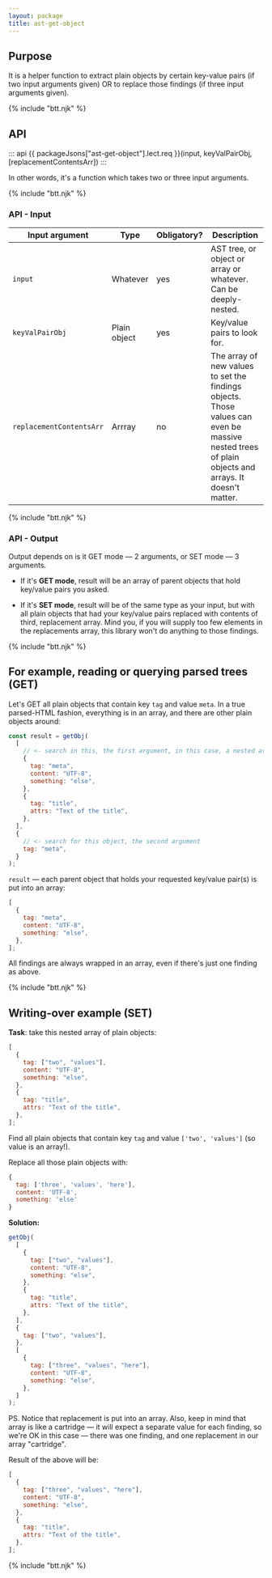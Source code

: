 ```yaml
---
layout: package
title: ast-get-object
---
```


## Purpose

It is a helper function to extract plain objects by certain key-value pairs (if two input arguments given) OR to replace those findings (if three input arguments given).

{% include "btt.njk" %}

## API

::: api
{{ packageJsons["ast-get-object"].lect.req }}(input, keyValPairObj, [replacementContentsArr])
:::

In other words, it's a function which takes two or three input arguments.

{% include "btt.njk" %}

### API - Input

| Input argument           | Type         | Obligatory? | Description                                                                                                                                        |
| ------------------------ | ------------ | ----------- | -------------------------------------------------------------------------------------------------------------------------------------------------- |
| `input`                  | Whatever     | yes         | AST tree, or object or array or whatever. Can be deeply-nested.                                                                                    |
| `keyValPairObj`          | Plain object | yes         | Key/value pairs to look for.                                                                                                                       |
| `replacementContentsArr` | Arrray       | no          | The array of new values to set the findings objects. Those values can even be massive nested trees of plain objects and arrays. It doesn't matter. |

{% include "btt.njk" %}

### API - Output

Output depends on is it GET mode — 2 arguments, or SET mode — 3 arguments.

- If it's **GET mode**, result will be an array of parent objects that hold key/value pairs you asked.

- If it's **SET mode**, result will be of the same type as your input, but with all plain objects that had your key/value pairs replaced with contents of third, replacement array. Mind you, if you will supply too few elements in the replacements array, this library won't do anything to those findings.

{% include "btt.njk" %}

## For example, reading or querying parsed trees (GET)

Let's GET all plain objects that contain key `tag` and value `meta`. In a true parsed-HTML fashion, everything is in an array, and there are other plain objects around:

```js
const result = getObj(
  [
    // <- search in this, the first argument, in this case, a nested array
    {
      tag: "meta",
      content: "UTF-8",
      something: "else",
    },
    {
      tag: "title",
      attrs: "Text of the title",
    },
  ],
  {
    // <- search for this object, the second argument
    tag: "meta",
  }
);
```

`result` — each parent object that holds your requested key/value pair(s) is put into an array:

```js
[
  {
    tag: "meta",
    content: "UTF-8",
    something: "else",
  },
];
```

All findings are always wrapped in an array, even if there's just one finding as above.

{% include "btt.njk" %}

## Writing-over example (SET)

**Task**: take this nested array of plain objects:

```js
[
  {
    tag: ["two", "values"],
    content: "UTF-8",
    something: "else",
  },
  {
    tag: "title",
    attrs: "Text of the title",
  },
];
```

Find all plain objects that contain key `tag` and value `['two', 'values']` (so value is an array!).

Replace all those plain objects with:

```js
{
  tag: ['three', 'values', 'here'],
  content: 'UTF-8',
  something: 'else'
}
```

**Solution:**

```js
getObj(
  [
    {
      tag: ["two", "values"],
      content: "UTF-8",
      something: "else",
    },
    {
      tag: "title",
      attrs: "Text of the title",
    },
  ],
  {
    tag: ["two", "values"],
  },
  [
    {
      tag: ["three", "values", "here"],
      content: "UTF-8",
      something: "else",
    },
  ]
);
```

PS. Notice that replacement is put into an array. Also, keep in mind that array is like a cartridge — it will expect a separate value for each finding, so we're OK in this case — there was one finding, and one replacement in our array "cartridge".

Result of the above will be:

```js
[
  {
    tag: ["three", "values", "here"],
    content: "UTF-8",
    something: "else",
  },
  {
    tag: "title",
    attrs: "Text of the title",
  },
];
```

{% include "btt.njk" %}
